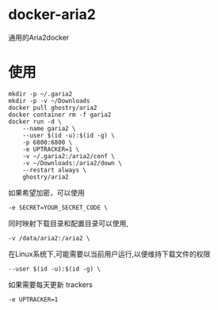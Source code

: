 # docker-aria2
通用的Aria2docker

# 使用
```
mkdir -p ~/.garia2
mkdir -p -v ~/Downloads
docker pull ghostry/aria2
docker container rm -f garia2
docker run -d \
    --name garia2 \
    --user $(id -u):$(id -g) \
    -p 6800:6800 \
    -e UPTRACKER=1 \
    -v ~/.garia2:/aria2/conf \
    -v ~/Downloads:/aria2/down \
    --restart always \
    ghostry/aria2
```
如果希望加密，可以使用
```
-e SECRET=YOUR_SECRET_CODE \
```
同时映射下载目录和配置目录可以使用,
```
-v /data/aria2:/aria2 \
```
在Linux系统下,可能需要以当前用户运行,以便维持下载文件的权限
```
--user $(id -u):$(id -g) \
```
如果需要每天更新 trackers
```
-e UPTRACKER=1
```
